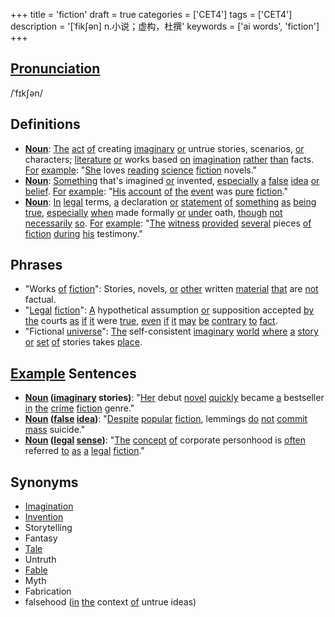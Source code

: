 +++
title = 'fiction'
draft = true
categories = ['CET4']
tags = ['CET4']
description = '[ˈfik∫ən] n.小说；虚构，杜撰'
keywords = ['ai words', 'fiction']
+++

## [Pronunciation](/post/pronunciation/)
/ˈfɪkʃən/

## Definitions
- **[Noun](/post/noun/)**: [The](/post/the/) [act](/post/act/) [of](/post/of/) creating [imaginary](/post/imaginary/) [or](/post/or/) untrue stories, scenarios, [or](/post/or/) characters; [literature](/post/literature/) [or](/post/or/) works based [on](/post/on/) [imagination](/post/imagination/) [rather](/post/rather/) [than](/post/than/) facts. [For](/post/for/) [example](/post/example/): "[She](/post/she/) loves [reading](/post/reading/) [science](/post/science/) [fiction](/post/fiction/) novels."
- **[Noun](/post/noun/)**: [Something](/post/something/) that's imagined [or](/post/or/) invented, [especially](/post/especially/) [a](/post/a/) [false](/post/false/) [idea](/post/idea/) [or](/post/or/) [belief](/post/belief/). [For](/post/for/) [example](/post/example/): "[His](/post/his/) [account](/post/account/) [of](/post/of/) [the](/post/the/) [event](/post/event/) was [pure](/post/pure/) [fiction](/post/fiction/)."
- **[Noun](/post/noun/)**: [In](/post/in/) [legal](/post/legal/) terms, [a](/post/a/) declaration [or](/post/or/) [statement](/post/statement/) [of](/post/of/) [something](/post/something/) [as](/post/as/) [being](/post/being/) [true](/post/true/), [especially](/post/especially/) [when](/post/when/) made formally [or](/post/or/) [under](/post/under/) oath, [though](/post/though/) [not](/post/not/) [necessarily](/post/necessarily/) [so](/post/so/). [For](/post/for/) [example](/post/example/): "[The](/post/the/) [witness](/post/witness/) [provided](/post/provided/) [several](/post/several/) pieces [of](/post/of/) [fiction](/post/fiction/) [during](/post/during/) [his](/post/his/) testimony."

## Phrases
- "Works [of](/post/of/) [fiction](/post/fiction/)": Stories, novels, [or](/post/or/) [other](/post/other/) written [material](/post/material/) [that](/post/that/) are [not](/post/not/) factual.
- "[Legal](/post/legal/) [fiction](/post/fiction/)": [A](/post/a/) hypothetical assumption [or](/post/or/) supposition accepted [by](/post/by/) [the](/post/the/) courts [as](/post/as/) [if](/post/if/) [it](/post/it/) were [true](/post/true/), [even](/post/even/) [if](/post/if/) [it](/post/it/) [may](/post/may/) [be](/post/be/) [contrary](/post/contrary/) [to](/post/to/) [fact](/post/fact/).
- "Fictional [universe](/post/universe/)": [The](/post/the/) self-consistent [imaginary](/post/imaginary/) [world](/post/world/) [where](/post/where/) [a](/post/a/) [story](/post/story/) [or](/post/or/) [set](/post/set/) [of](/post/of/) stories takes [place](/post/place/).

## [Example](/post/example/) Sentences
- **[Noun](/post/noun/) ([imaginary](/post/imaginary/) stories)**: "[Her](/post/her/) debut [novel](/post/novel/) [quickly](/post/quickly/) became [a](/post/a/) bestseller [in](/post/in/) [the](/post/the/) [crime](/post/crime/) [fiction](/post/fiction/) genre."
- **[Noun](/post/noun/) ([false](/post/false/) [idea](/post/idea/))**: "[Despite](/post/despite/) [popular](/post/popular/) [fiction](/post/fiction/), lemmings [do](/post/do/) [not](/post/not/) [commit](/post/commit/) [mass](/post/mass/) suicide."
- **[Noun](/post/noun/) ([legal](/post/legal/) [sense](/post/sense/))**: "[The](/post/the/) [concept](/post/concept/) [of](/post/of/) corporate personhood is [often](/post/often/) referred [to](/post/to/) [as](/post/as/) [a](/post/a/) [legal](/post/legal/) [fiction](/post/fiction/)."

## Synonyms
- [Imagination](/post/imagination/)
- [Invention](/post/invention/)
- Storytelling
- Fantasy
- [Tale](/post/tale/)
- Untruth
- [Fable](/post/fable/)
- Myth
- Fabrication
- falsehood ([in](/post/in/) [the](/post/the/) context [of](/post/of/) untrue ideas)
